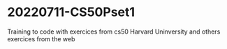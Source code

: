 # 20220711-CS50Pset1
 Training to code with exercices from cs50 Harvard Uninversity and others exercices from the web
